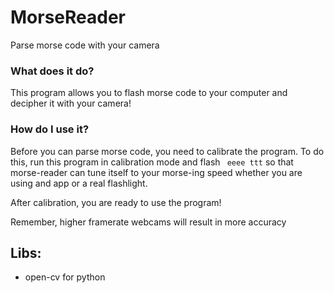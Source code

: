 # MorseReader
Parse morse code with your camera

### What does it do?
This program allows you to flash morse code to your computer
and decipher it with your camera! 


### How do I use it?
Before you can parse morse code, you need to calibrate the program.
To do this, run this program in calibration mode and flash ``` eeee ttt```
so that morse-reader can tune itself to your morse-ing speed whether you
are using and app or a real flashlight.

After calibration, you are ready to use the program!

Remember, higher framerate webcams will result in more accuracy
  

## Libs:
* open-cv for python